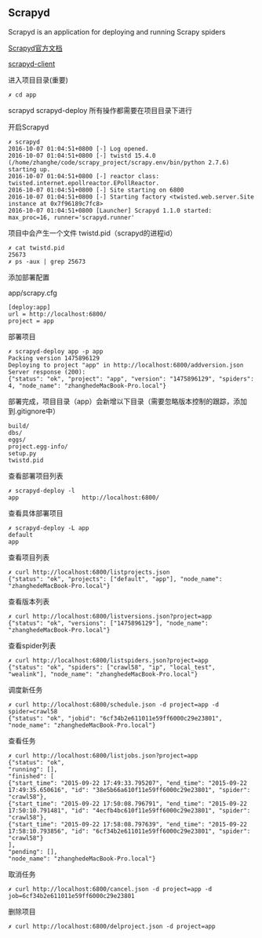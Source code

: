## Scrapyd

Scrapyd is an application for deploying and running Scrapy spiders

[Scrapyd官方文档](http://scrapyd.readthedocs.org/en/latest/)

[scrapyd-client](https://github.com/scrapy/scrapyd-client)

进入项目目录(重要)
```
✗ cd app
```
scrapyd scrapyd-deploy 所有操作都需要在项目目录下进行

开启Scrapyd
```
✗ scrapyd
2016-10-07 01:04:51+0800 [-] Log opened.
2016-10-07 01:04:51+0800 [-] twistd 15.4.0 (/home/zhanghe/code/scrapy_project/scrapy.env/bin/python 2.7.6) starting up.
2016-10-07 01:04:51+0800 [-] reactor class: twisted.internet.epollreactor.EPollReactor.
2016-10-07 01:04:51+0800 [-] Site starting on 6800
2016-10-07 01:04:51+0800 [-] Starting factory <twisted.web.server.Site instance at 0x7f96189c7fc8>
2016-10-07 01:04:51+0800 [Launcher] Scrapyd 1.1.0 started: max_proc=16, runner='scrapyd.runner'
```

项目中会产生一个文件 twistd.pid（scrapyd的进程id）
```
✗ cat twistd.pid
25673
✗ ps -aux | grep 25673
```

添加部署配置

app/scrapy.cfg
```
[deploy:app]
url = http://localhost:6800/
project = app
```

部署项目
```
✗ scrapyd-deploy app -p app
Packing version 1475896129
Deploying to project "app" in http://localhost:6800/addversion.json
Server response (200):
{"status": "ok", "project": "app", "version": "1475896129", "spiders": 4, "node_name": "zhanghedeMacBook-Pro.local"}
```

部署完成，项目目录（app）会新增以下目录（需要忽略版本控制的跟踪，添加到.gitignore中）
```
build/
dbs/
eggs/
project.egg-info/
setup.py
twistd.pid
```

查看部署项目列表
```
✗ scrapyd-deploy -l
app                  http://localhost:6800/
```

查看具体部署项目
```
✗ scrapyd-deploy -L app
default
app
```

查看项目列表
```
✗ curl http://localhost:6800/listprojects.json
{"status": "ok", "projects": ["default", "app"], "node_name": "zhanghedeMacBook-Pro.local"}
```

查看版本列表
```
✗ curl http://localhost:6800/listversions.json?project=app
{"status": "ok", "versions": ["1475896129"], "node_name": "zhanghedeMacBook-Pro.local"}
```

查看spider列表
```
✗ curl http://localhost:6800/listspiders.json?project=app
{"status": "ok", "spiders": ["crawl58", "ip", "local_test", "wealink"], "node_name": "zhanghedeMacBook-Pro.local"}
```

调度新任务
```
✗ curl http://localhost:6800/schedule.json -d project=app -d spider=crawl58
{"status": "ok", "jobid": "6cf34b2e611011e59ff6000c29e23801", "node_name": "zhanghedeMacBook-Pro.local"}
```

查看任务
```
✗ curl http://localhost:6800/listjobs.json?project=app
{"status": "ok",
"running": [],
"finished": [
{"start_time": "2015-09-22 17:49:33.795207", "end_time": "2015-09-22 17:49:35.650616", "id": "38e5b66a610f11e59ff6000c29e23801", "spider": "crawl58"},
{"start_time": "2015-09-22 17:50:08.796791", "end_time": "2015-09-22 17:50:10.791481", "id": "4ecfb4bc610f11e59ff6000c29e23801", "spider": "crawl58"},
{"start_time": "2015-09-22 17:58:08.797639", "end_time": "2015-09-22 17:58:10.793856", "id": "6cf34b2e611011e59ff6000c29e23801", "spider": "crawl58"}
],
"pending": [],
"node_name": "zhanghedeMacBook-Pro.local"}
```

取消任务
```
✗ curl http://localhost:6800/cancel.json -d project=app -d job=6cf34b2e611011e59ff6000c29e23801
```

删除项目
```
✗ curl http://localhost:6800/delproject.json -d project=app
```
